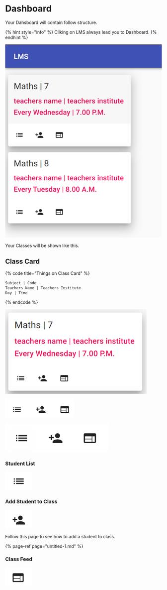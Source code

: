# Dashboard

Your Dahsboard will contain follow structure.

{% hint style="info" %}
Cliking on LMS always lead you to Dashboard.
{% endhint %}

![](../.gitbook/assets/image%20%282%29.png)

Your Classes will be shown like this.

## Class Card

{% code title="Things on Class Card" %}
```text
Subject | Code
Teachers Name | Teachers Institute
Day | Time
```
{% endcode %}

![Class Card](../.gitbook/assets/image%20%2819%29.png)



![](../.gitbook/assets/image%20%2813%29.png)

![](../.gitbook/assets/image%20%2814%29.png)

### Student List

![](../.gitbook/assets/image%20%2821%29.png)



### Add Student to Class

![](../.gitbook/assets/image%20%289%29.png)

Follow this page to see how to add a student to class.

{% page-ref page="untitled-1.md" %}

### Class Feed

![](../.gitbook/assets/image%20%2820%29.png)





